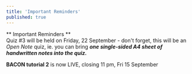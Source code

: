 ```yaml
---
title: 'Important Reminders'
published: true
---
```


** Important Reminders **  
Quiz #3 will be held on Friday, 22 September - don't forget, this will be an _Open Note_ quiz, ie. you can bring _**one single-sided A4 sheet of handwritten notes into the quiz.**_

**BACON tutorial 2** is now LIVE, closing 11 pm, Fri 15 September